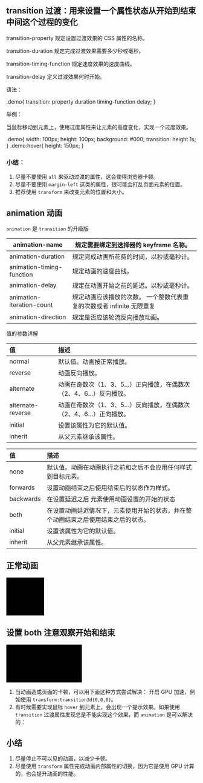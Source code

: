 ## transition 过渡：用来设置一个属性状态从开始到结束中间这个过程的变化

transition-property											规定设置过渡效果的 CSS 属性的名称。

transition-duration											规定完成过渡效果需要多少秒或毫秒。

transition-timing-function								规定速度效果的速度曲线。

transition-delay													定义过渡效果何时开始。

语法：

.demo{
    transition: property duration timing-function delay;
}

举例：

当鼠标移动到元素上，使用过度属性来让元素的高度变化，实现一个过度效果。

.demo{
    width: 100px;
    height: 100px;
    background: #000;
    transition: height 1s;
}
.demo:hover{
    height: 150px;
}

### 小结：

1. 尽量不要使用 `all` 来驱动过渡的属性，这会使得浏览器卡顿。
2. 尽量不要使用 `margin-left` 这类的属性，很可能会打乱页面元素的位置。
3. 推荐使用 `transform` 来改变元素的位置和大小。



## animation 动画

`animation` 是 `transition` 的升级版

| animation-name            | 规定需要绑定到选择器的 keyframe 名称。                       |
| ------------------------- | ------------------------------------------------------------ |
| animation-duration        | 规定完成动画所花费的时间，以秒或毫秒计。                     |
| animation-timing-function | 规定动画的速度曲线。                                         |
| animation-delay           | 规定在动画开始之前的延迟。以秒或毫秒计。                     |
| animation-iteration-count | 规定动画应该播放的次数。 一个整数代表重复的次数或者 infinite 无限重复 |
| animation-direction       | 规定是否应该轮流反向播放动画。                               |

值的参数详解

| 值                | 描述                                                         |
| :---------------- | :----------------------------------------------------------- |
| normal            | 默认值。动画按正常播放。                                     |
| reverse           | 动画反向播放。                                               |
| alternate         | 动画在奇数次（1、3、5…）正向播放，在偶数次（2、4、6…）反向播放。 |
| alternate-reverse | 动画在奇数次（1、3、5…）反向播放，在偶数次（2、4、6…）正向播放。 |
| initial           | 设置该属性为它的默认值。                                     |
| inherit           | 从父元素继承该属性。                                         |

| 值        | 描述                                                         |
| :-------- | :----------------------------------------------------------- |
| none      | 默认值。动画在动画执行之前和之后不会应用任何样式到目标元素。 |
| forwards  | 设置动画结束之后使用结束后的状态作为样式。                   |
| backwards | 在设置延迟之后 元素使用动画设置的开始的状态                  |
| both      | 在设置动画延迟情况下，元素使用开始的状态，并在整个动画结束之后使用结束之后的状态。 |
| initial   | 设置该属性为它的默认值。                                     |
| inherit   | 从父元素继承该属性。                                         |

<!DOCTYPE html>
<html lang="en">
<head>
    <meta charset="UTF-8">
    <meta name="viewport" content="width=device-width, initial-scale=1.0">
    <title>Document</title>
    <style>
        @keyframes go{
            from{
                width:200px;
            }
            to{
                width:500px
            }
        }
        .demo{
            width:100px;
            height:100px;
            background: #000;
            animation:go 2s ease-in 2s ;/*动画反向播放*/
        }
        .demo-3{
            width:100px;
            height:100px;
            background: #000;
            animation:go 2s ease-in 2s  both;
        }
    </style>
</head>
<body>
    <h2>正常动画</h2>
    <div class="demo"></div>
    <h2>设置 both 注意观察开始和结束</h2>
    <div class="demo-3"></div>
</body>
</html>

1. 当动画造成页面的卡顿，可以用下面这种方式尝试解决：
   开启 GPU 加速，例如使用 `transform:transition3d(0,0,0)`。
2. 有时候需要实现鼠标 `hover` 到元素上，会出现一个提示效果。如果使用 `transition` 过渡属性发现总是不能实现这个效果，而 `animation` 是可以解决的：

## 小结

1. 尽量停止不可以见的动画，以减少卡顿。
2. 尽量使用 `transform` 属性完成动画内部属性的切换，因为它是使用 GPU 计算的，也会提升动画的性能。